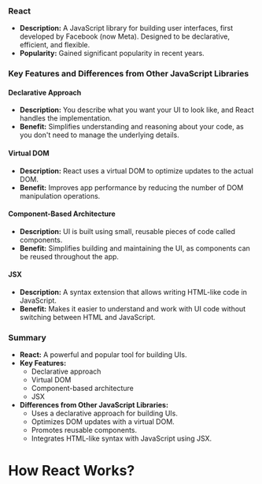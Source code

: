 ### React

- **Description:** A JavaScript library for building user interfaces, first developed by Facebook (now Meta). Designed to be declarative, efficient, and flexible.
- **Popularity:** Gained significant popularity in recent years.

### Key Features and Differences from Other JavaScript Libraries

#### Declarative Approach
- **Description:** You describe what you want your UI to look like, and React handles the implementation.
- **Benefit:** Simplifies understanding and reasoning about your code, as you don't need to manage the underlying details.

#### Virtual DOM
- **Description:** React uses a virtual DOM to optimize updates to the actual DOM.
- **Benefit:** Improves app performance by reducing the number of DOM manipulation operations.

#### Component-Based Architecture
- **Description:** UI is built using small, reusable pieces of code called components.
- **Benefit:** Simplifies building and maintaining the UI, as components can be reused throughout the app.

#### JSX
- **Description:** A syntax extension that allows writing HTML-like code in JavaScript.
- **Benefit:** Makes it easier to understand and work with UI code without switching between HTML and JavaScript.

### Summary
- **React:** A powerful and popular tool for building UIs.
- **Key Features:**
  - Declarative approach
  - Virtual DOM
  - Component-based architecture
  - JSX
- **Differences from Other JavaScript Libraries:**
  - Uses a declarative approach for building UIs.
  - Optimizes DOM updates with a virtual DOM.
  - Promotes reusable components.
  - Integrates HTML-like syntax with JavaScript using JSX.

# How React Works?

